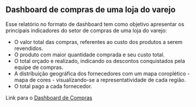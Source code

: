 ## Dashboard de compras de uma loja do varejo

Esse relatório no formato de dashboard tem como objetivo apresentar os principais indicadores do setor de compras de uma loja do varejo:

* O valor total das compras, referentes ao custo dos produtos a serem revendidos.
* O produto com maior quantidade comprada e seu custo total.
* O total orçado e realizado, indicando os descontos conquistados pela equipe de compras.
* A distribuição geográfica dos fornecedores com um mapa coroplético - mapa de cores - visualizando-se a representatividade de cada região.
* O total pago a cada fornecedor.

Link para o [Dashboard de Compras](https://app.powerbi.com/view?r=eyJrIjoiZDhjMDM1YjAtY2M0OC00NzJmLTg4MzctMmM5MWE5NDVlNWIwIiwidCI6ImIzNzA1YzRmLWRkODItNDNlNC1iZWMwLWJkMDA2ZGEwM2E1YyJ9&pageName=ReportSection)
